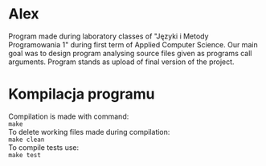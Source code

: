 # Alex
Program made during laboratory classes of "Języki i Metody Programowania 1" during first term of Applied Computer Science. Our main goal was to design program analysing source files given as programs call arguments. Program stands as upload of final version of the project. 

# Kompilacja programu
Compilation is made with command:\
```make```\
To delete working files made during compilation:\
```make clean```\
To compile tests use:\
```make test``` 
